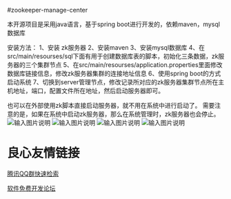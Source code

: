 #zookeeper-manage-center

本开源项目是采用java语言，基于spring boot进行开发的，依赖maven，mysql数据库

安装方法：
1、安装 zk服务器
2、安装maven
3、安装mysql数据库
4、在src/main/resourses/sql下面有用于创建数据库表的脚本，初始化三条数据，zk服务器的三个集群节点
5、在src/main/resourses/application.properties里面修改数据库链接信息，修改zk服务器集群的连接地址信息
6、使用spring boot的方式启动系统
7、切换到server管理节点，修改记录所对应的zk服务器集群节点所在主机地址，端口，配置文件所在地址，然后启动服务器即可。

也可以在外部使用zk脚本直接启动服务器，就不用在系统中进行启动了。
需要注意的是，如果在系统中启动zk服务器，那么在系统管理时，zk服务器也会停止。
![输入图片说明](http://git.oschina.net/uploads/images/2017/0212/125050_66cd500e_118656.png "在这里输入图片标题")
![输入图片说明](http://git.oschina.net/uploads/images/2017/0212/125109_a82a4ae4_118656.png "在这里输入图片标题")
![输入图片说明](http://git.oschina.net/uploads/images/2017/0212/125127_30aa2f80_118656.png "在这里输入图片标题")
![输入图片说明](http://git.oschina.net/uploads/images/2017/0212/125140_bcd78ead_118656.png "在这里输入图片标题")

 # 良心友情链接

[腾讯QQ群快速检索](http://u.720life.cn/s/8cf73f7c)

[软件免费开发论坛](http://u.720life.cn/s/bbb01dc0)